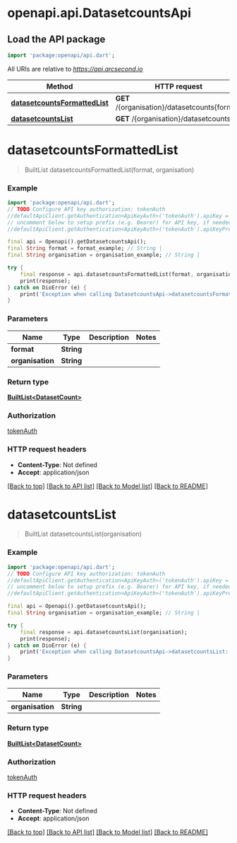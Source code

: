 # openapi.api.DatasetcountsApi

## Load the API package
```dart
import 'package:openapi/api.dart';
```

All URIs are relative to *https://api.arcsecond.io*

Method | HTTP request | Description
------------- | ------------- | -------------
[**datasetcountsFormattedList**](DatasetcountsApi.md#datasetcountsformattedlist) | **GET** /{organisation}/datasetcounts{format} | 
[**datasetcountsList**](DatasetcountsApi.md#datasetcountslist) | **GET** /{organisation}/datasetcounts/ | 


# **datasetcountsFormattedList**
> BuiltList<DatasetCount> datasetcountsFormattedList(format, organisation)



### Example
```dart
import 'package:openapi/api.dart';
// TODO Configure API key authorization: tokenAuth
//defaultApiClient.getAuthentication<ApiKeyAuth>('tokenAuth').apiKey = 'YOUR_API_KEY';
// uncomment below to setup prefix (e.g. Bearer) for API key, if needed
//defaultApiClient.getAuthentication<ApiKeyAuth>('tokenAuth').apiKeyPrefix = 'Bearer';

final api = Openapi().getDatasetcountsApi();
final String format = format_example; // String | 
final String organisation = organisation_example; // String | 

try {
    final response = api.datasetcountsFormattedList(format, organisation);
    print(response);
} catch on DioError (e) {
    print('Exception when calling DatasetcountsApi->datasetcountsFormattedList: $e\n');
}
```

### Parameters

Name | Type | Description  | Notes
------------- | ------------- | ------------- | -------------
 **format** | **String**|  | 
 **organisation** | **String**|  | 

### Return type

[**BuiltList&lt;DatasetCount&gt;**](DatasetCount.md)

### Authorization

[tokenAuth](../README.md#tokenAuth)

### HTTP request headers

 - **Content-Type**: Not defined
 - **Accept**: application/json

[[Back to top]](#) [[Back to API list]](../README.md#documentation-for-api-endpoints) [[Back to Model list]](../README.md#documentation-for-models) [[Back to README]](../README.md)

# **datasetcountsList**
> BuiltList<DatasetCount> datasetcountsList(organisation)



### Example
```dart
import 'package:openapi/api.dart';
// TODO Configure API key authorization: tokenAuth
//defaultApiClient.getAuthentication<ApiKeyAuth>('tokenAuth').apiKey = 'YOUR_API_KEY';
// uncomment below to setup prefix (e.g. Bearer) for API key, if needed
//defaultApiClient.getAuthentication<ApiKeyAuth>('tokenAuth').apiKeyPrefix = 'Bearer';

final api = Openapi().getDatasetcountsApi();
final String organisation = organisation_example; // String | 

try {
    final response = api.datasetcountsList(organisation);
    print(response);
} catch on DioError (e) {
    print('Exception when calling DatasetcountsApi->datasetcountsList: $e\n');
}
```

### Parameters

Name | Type | Description  | Notes
------------- | ------------- | ------------- | -------------
 **organisation** | **String**|  | 

### Return type

[**BuiltList&lt;DatasetCount&gt;**](DatasetCount.md)

### Authorization

[tokenAuth](../README.md#tokenAuth)

### HTTP request headers

 - **Content-Type**: Not defined
 - **Accept**: application/json

[[Back to top]](#) [[Back to API list]](../README.md#documentation-for-api-endpoints) [[Back to Model list]](../README.md#documentation-for-models) [[Back to README]](../README.md)

